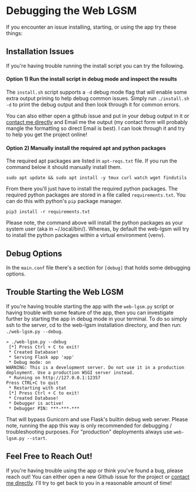 # Debugging the Web LGSM

If you encounter an issue installing, starting, or using the app try these
things:

## Installation Issues

If you're having trouble running the install script you can try the following.

#### Option 1) Run the install script in debug mode and inspect the results

The `install.sh` script supports a `-d` debug mode flag that will enable some
extra output prining to help debug common issues. Simply run `./install.sh -d`
to print the debug output and then look through it for common errors.

You can also either open a github issue and put in your debug output in it or
[contact me directly](https://johnlradford.io/contact.php) and Email me the
output (my contact form will probably mangle the formatting so direct Email is
best). I can look through it and try to help you get the project online!

#### Option 2) Manually install the required apt and python packages

The required apt packages are listed in `apt-reqs.txt` file. If you run the
command below it should manually install them.

```
sudo apt update && sudo apt install -y tmux curl watch wget findutils
```

From there you'll just have to install the required python packages. The
required python packages are stored in a file called `requirements.txt`. You
can do this with python's `pip` package manager.

```
pip3 install -r requirements.txt
```

Please note, the command above will install the python packages as your system
user (aka in ~/.local/bin/). Whereas, by default the web-lgsm will try to
install the python packages within a virtual environment (venv).

## Debug Options

In the `main.conf` file there's a section for `[debug]` that holds some
debugging options.

## Trouble Starting the Web LGSM

If you're having trouble starting the app with the `web-lgsm.py` script or having
trouble with some feature of the app, then you can investigate further by
starting the app in debug mode in your terminal. To do so simply ssh to the
server, cd to the web-lgsm installation directory, and then run: 
`./web-lgsm.py --debug`.

```
» ./web-lgsm.py --debug
 [*] Press Ctrl + C to exit!
 * Created Database!
 * Serving Flask app 'app'
 * Debug mode: on
WARNING: This is a development server. Do not use it in a production deployment. Use a production WSGI server instead.
 * Running on http://127.0.0.1:12357
Press CTRL+C to quit
 * Restarting with stat
 [*] Press Ctrl + C to exit!
 * Created Database!
 * Debugger is active!
 * Debugger PIN: ***-***-***
```

That will bypass Gunicorn and use Flask's builtin debug web server. Please note,
running the app this way is only recommended for debugging / troubleshooting
purposes. For "production" deployments always use `web-lgsm.py --start`.

## Feel Free to Reach Out!

If you're having trouble using the app or think you've found a bug, please
reach out! You can either open a new Github issue for the project or [contact
me directly](https://johnlradford.io/contact.php). I'll try to get back to you
in a reasonable amount of time!

